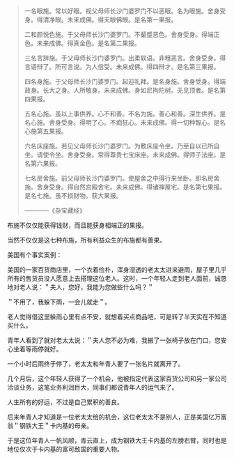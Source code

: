 > 一名眼施。常以好眼。视父母师长沙门婆罗门不以恶眼。名为眼施。舍身受身。得清净眼。未来成佛。得天眼佛眼。是名第一果报。
> 
> 二和颜悦色施。于父母师长沙门婆罗门。不颦蹙恶色。舍身受身。得端正色。未来成佛。得真金色。是名第二果报。
> 
> 三名言辞施。于父母师长沙门婆罗门。出柔软语。非粗恶言。舍身受身。得言语辩了。所可言说。为人信受。未来成佛。得四辩才。是名第三果报。
> 
> 四名身施。于父母师长沙门婆罗门。起迎礼拜。是名身施。舍身受身。得端政身。长大之身。人所敬身。未来成佛。身如尼拘陀树。无见顶者。是名第四果报。
> 
> 五名心施。虽以上事供养。心不和善。不名为施。善心和善。深生供养。是名心施。舍身受身。得明了心。不痴狂心。未来成佛。得一切种智心。是名心施第五果报。
> 
> 六名床座施。若见父母师长沙门婆罗门。为敷床座令坐。乃至自以已所自坐。请使令坐。舍身受身。常得尊贵七宝床座。未来成佛。得师子法座。是名第六果报。
> 
> 七名房舍施。前父母师长沙门婆罗门。使屋舍之中得行来坐卧。即名房舍施。舍身受身。得自然宫殿舍宅。未来成佛。得诸禅屋宅。是名第七果报。是名七施。虽不损财物。获大果报。
> 
> ————《杂宝藏经》

布施不仅仅能获得钱财，而且能获身相端正的果报。

当然不仅仅是这七种布施，所有利益众生的布施都有善果。

美国有个事实案例：

美国的一家百货商店里，一个衣着俭朴，浑身湿透的老太太进来避雨，屋子里几乎所有的售货员没人愿意上去搭理这位老人。这时，一个年轻人走到老人面前，诚恳地对老人说：＂夫人，您好，我能为您做些什么吗？＂

＂不用了，我躲下雨，一会儿就走＂。

老人觉得借这里躲雨心里有点不安，就想着买点商品吧，可是转了半天实在不知道买什么。

青年人看到了就对老太太说：＂夫人您不必为难，我搬了一张椅子放在门口，您安心坐着等雨停就好。

一个小时后雨终于停了，老太太和年青人要了一张名片就离开了。

几个月后，这个年轻人获得了一个机会，他被指定代表这家百货公司和另一家公司洽谈业务，这笔业务利润巨大，同事们都说青年人的运气来了。

人生所有的好运，不过是自己累积的善良。

后来年青人才知道是一位老太太给的机会，这位老太太不是别人，正是美国亿万富翁＂钢铁大王＂卡内基的母亲。

于是这位年青人一帆风顺，青云直上，成为钢铁大王卡内基的左膀右臂，同时也是地位仅次于卡内基的富可敌国的重要人物。